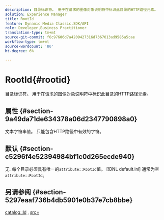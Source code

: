 ```yaml
---
description: 目录标识符。 用于在请求的图像对象说明符中标识此目录的HTTP路径元素。
solution: Experience Manager
title: RootId
feature: Dynamic Media Classic,SDK/API
role: Developer,Business Practitioner
translation-type: tm+mt
source-git-commit: f6c97606d7a4209427316d7367013ad9585a5cae
workflow-type: tm+mt
source-wordcount: '80'
ht-degree: 6%

---
```



# RootId{#rootid}

目录标识符。 用于在请求的图像对象说明符中标识此目录的HTTP路径元素。

## 属性 {#section-9a49da71de634378a06d2347790898a0}

文本字符串值。 只能包含HTTP路径中有效的字符。

## 默认 {#section-c5296f4e52394984bf1c0d265ecde940}

无. 每个目录必须具有唯一的`attribute::RootId`值。 [!DNL default.ini] 通常为空 `attribute::RootId`。

## 另请参阅 {#section-5297eaaf736b4db5901e0b37e7cb8bbe}

[catalog::Id](/help/aem-is-ir-api/is-api/image-catalog/image-serving-api-ref/c-image-catalog-reference/c-image-svg-data-reference/c-image-data-reference/r-id-cat.md) ,  [src=](../../../../../is-api/http-ref/image-serving-api-ref/c-http-protocol-reference/c-command-reference/r-src.md#reference-f6506637778c4c69bf106a7924a91ab1)
